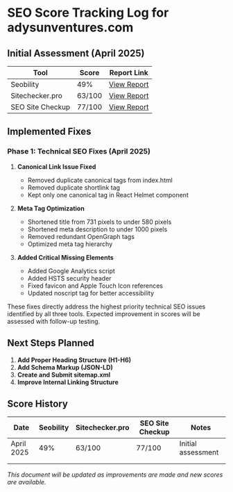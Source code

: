 # SEO Score Tracking Log for adysunventures.com

## Initial Assessment (April 2025)

| Tool | Score | Report Link |
|------|-------|-------------|
| Seobility | 49% | [View Report](https://freetools.seobility.net/en/seocheck/check?url=https%3A%2F%2Fadysunventures.com%2F&crawltype=1) |
| Sitechecker.pro | 63/100 | [View Report](https://sitechecker.pro/app/main/seo-report?share=L0oOUF9rQysJMRRZCVoyCldFB31GKk1%252FUhsAATgbR0g%252BFA4%253D&hiddenDelayPopup=true&pageUrl=https:%2F%2Fadysunventures.com%2F) |
| SEO Site Checkup | 77/100 | [View Report](https://seositecheckup.com/seo-audit/adysunventures.com) |

## Implemented Fixes

### Phase 1: Technical SEO Fixes (April 2025)

1. **Canonical Link Issue Fixed**
   - Removed duplicate canonical tags from index.html
   - Removed duplicate shortlink tag
   - Kept only one canonical tag in React Helmet component

2. **Meta Tag Optimization**
   - Shortened title from 731 pixels to under 580 pixels
   - Shortened meta description to under 1000 pixels
   - Removed redundant OpenGraph tags
   - Optimized meta tag hierarchy

3. **Added Critical Missing Elements**
   - Added Google Analytics script
   - Added HSTS security header
   - Fixed favicon and Apple Touch Icon references
   - Updated noscript tag for better accessibility

These fixes directly address the highest priority technical SEO issues identified by all three tools. Expected improvement in scores will be assessed with follow-up testing.

## Next Steps Planned

1. **Add Proper Heading Structure (H1-H6)**
2. **Add Schema Markup (JSON-LD)**
3. **Create and Submit sitemap.xml**
4. **Improve Internal Linking Structure**

## Score History

| Date | Seobility | Sitechecker.pro | SEO Site Checkup | Notes |
|------|-----------|-----------------|------------------|-------|
| April 2025 | 49% | 63/100 | 77/100 | Initial assessment |
| | | | | |
| | | | | |

*This document will be updated as improvements are made and new scores are available.* 